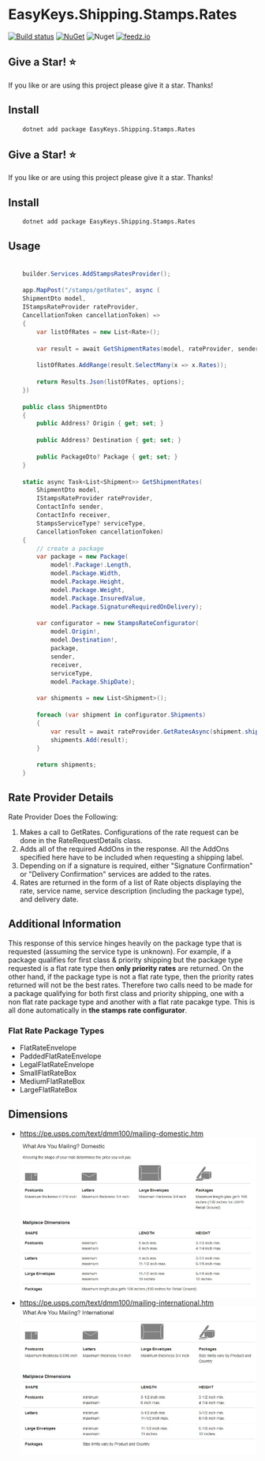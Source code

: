 # EasyKeys.Shipping.Stamps.Rates

[![Build status](https://ci.appveyor.com/api/projects/status/xp52rbpa9vmr1ck9?svg=true)](https://ci.appveyor.com/project/easykeys/easykeys-shipping)
[![NuGet](https://img.shields.io/nuget/v/EasyKeys.Shipping.Stamps.Rates.svg)](https://www.nuget.org/packages?q=EasyKeys.Shipping.Stamps.Rates)
![Nuget](https://img.shields.io/nuget/dt/EasyKeys.Shipping.Stamps.Rates)
[![feedz.io](https://img.shields.io/badge/endpoint.svg?url=https://f.feedz.io/easykeys/core/shield/EasyKeys.Shipping.Stamps.Rates/latest)](https://f.feedz.io/easykeys/core/packages/EasyKeys.Shipping.Stamps.Rates/latest/download)

## Give a Star! :star:

If you like or are using this project please give it a star. Thanks!

## Install

```bash
    dotnet add package EasyKeys.Shipping.Stamps.Rates
```

## Give a Star! :star:

If you like or are using this project please give it a star. Thanks!

## Install

```bash
    dotnet add package EasyKeys.Shipping.Stamps.Rates
```

## Usage

```csharp

    builder.Services.AddStampsRatesProvider();

    app.MapPost("/stamps/getRates", async (
    ShipmentDto model,
    IStampsRateProvider rateProvider,
    CancellationToken cancellationToken) =>
    {
        var listOfRates = new List<Rate>();

        var result = await GetShipmentRates(model, rateProvider, sender, receiver, null, cancellationToken);

        listOfRates.AddRange(result.SelectMany(x => x.Rates));

        return Results.Json(listOfRates, options);
    })

    public class ShipmentDto
    {
        public Address? Origin { get; set; }

        public Address? Destination { get; set; }

        public PackageDto? Package { get; set; }
    }

    static async Task<List<Shipment>> GetShipmentRates(
        ShipmentDto model,
        IStampsRateProvider rateProvider,
        ContactInfo sender,
        ContactInfo receiver,
        StampsServiceType? serviceType,
        CancellationToken cancellationToken)
    {
        // create a package
        var package = new Package(
            model!.Package!.Length,
            model.Package.Width,
            model.Package.Height,
            model.Package.Weight,
            model.Package.InsuredValue,
            model.Package.SignatureRequiredOnDelivery);

        var configurator = new StampsRateConfigurator(
            model.Origin!,
            model.Destination!,
            package,
            sender,
            receiver,
            serviceType,
            model.Package.ShipDate);

        var shipments = new List<Shipment>();

        foreach (var shipment in configurator.Shipments)
        {
            var result = await rateProvider.GetRatesAsync(shipment.shipment, shipment.rateOptions, cancellationToken);
            shipments.Add(result);
        }

        return shipments;
    }

```

## Rate Provider Details

Rate Provider Does the Following:

1. Makes a call to GetRates. Configurations of the rate request can be done in the RateRequestDetails class.
2. Adds all of the required AddOns in the response. All the AddOns specified here have to be included when
   requesting a shipping label.
3. Depending on if a signature is required, either "Signature Confirmation" or "Delivery Confirmation" services are added to the rates.
4. Rates are returned in the form of a list of Rate objects displaying the rate, service name, service description (including the package type), and delivery date.

## Additional Information

This response of this service hinges heavily on the package type that is requested (assuming the service type is unknown). For example,
if a package qualifies for first class & priority shipping but the package type requested is a flat rate type then **only priority rates** are returned.
On the other hand, if the package type is not a flat rate type, then the priority rates returned will not be the best rates.
Therefore two calls need to be made for a package qualifying for both first class and priority shipping, one with a non flat rate package type and another with a flat rate pacakge type.
This is all done automatically in **the stamps rate configurator**.

### Flat Rate Package Types

- FlatRateEnvelope
- PaddedFlatRateEnvelope
- LegalFlatRateEnvelope
- SmallFlatRateBox
- MediumFlatRateBox
- LargeFlatRateBox

## Dimensions

- https://pe.usps.com/text/dmm100/mailing-domestic.htm
  ![Domestic Mailing](../../img/usps-domestic-dimensions.jpg "Domestic")
- https://pe.usps.com/text/dmm100/mailing-international.htm
  ![Domestic Mailing](../../img/usps-international-dimensions.jpg "International")
